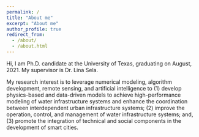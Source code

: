 ```yaml
---
permalink: /
title: "About me"
excerpt: "About me"
author_profile: true
redirect_from: 
  - /about/
  - /about.html
---
```


Hi, I am Ph.D. candidate at the University of Texas, graduating on August, 2021. My supervisor is Dr. Lina Sela.

My research interest is to leverage numerical modeling, algorithm development, remote sensing,
and artificial intelligence to
(1) develop physics-based and data-driven models to achieve high-performance modeling of
water infrastructure systems and enhance the coordination between
interdependent urban infrastructure systems;
(2) improve the operation, control, and management of water infrastructure systems; and,
(3) promote the integration of technical and social components in the development of smart cities.



